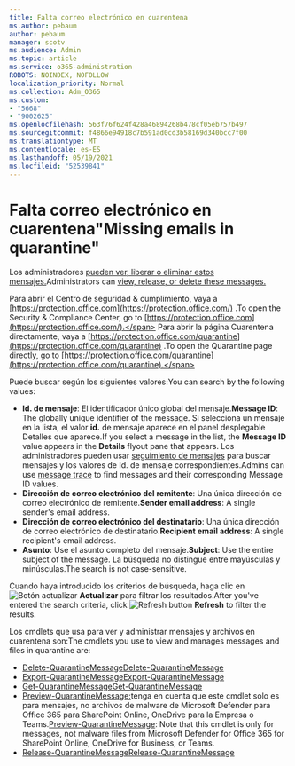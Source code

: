 ```yaml
---
title: Falta correo electrónico en cuarentena
ms.author: pebaum
author: pebaum
manager: scotv
ms.audience: Admin
ms.topic: article
ms.service: o365-administration
ROBOTS: NOINDEX, NOFOLLOW
localization_priority: Normal
ms.collection: Adm_O365
ms.custom:
- "5668"
- "9002625"
ms.openlocfilehash: 563f76f624f428a46894268b478cf05eb757b497
ms.sourcegitcommit: f4866e94918c7b591ad0cd3b58169d340bcc7f00
ms.translationtype: MT
ms.contentlocale: es-ES
ms.lasthandoff: 05/19/2021
ms.locfileid: "52539841"
---
```

# <a name="missing-emails-in-quarantine"></a><span data-ttu-id="00a9b-102">Falta correo electrónico en cuarentena"</span><span class="sxs-lookup"><span data-stu-id="00a9b-102">Missing emails in quarantine"</span></span>

<span data-ttu-id="00a9b-103">Los administradores [pueden ver, liberar o eliminar estos mensajes.](/microsoft-365/security/office-365-security/manage-quarantined-messages-and-files)</span><span class="sxs-lookup"><span data-stu-id="00a9b-103">Administrators can [view, release, or delete these messages.](/microsoft-365/security/office-365-security/manage-quarantined-messages-and-files)</span></span>

<span data-ttu-id="00a9b-104">Para abrir el Centro de seguridad & cumplimiento, vaya a [https://protection.office.com](https://protection.office.com/) .</span><span class="sxs-lookup"><span data-stu-id="00a9b-104">To open the Security & Compliance Center, go to [https://protection.office.com](https://protection.office.com/).</span></span> <span data-ttu-id="00a9b-105">Para abrir la página Cuarentena directamente, vaya a [https://protection.office.com/quarantine](https://protection.office.com/quarantine) .</span><span class="sxs-lookup"><span data-stu-id="00a9b-105">To open the Quarantine page directly, go to [https://protection.office.com/quarantine](https://protection.office.com/quarantine).</span></span>  

<span data-ttu-id="00a9b-106">Puede buscar según los siguientes valores:</span><span class="sxs-lookup"><span data-stu-id="00a9b-106">You can search by the following values:</span></span>  

- <span data-ttu-id="00a9b-107">**Id. de mensaje**: El identificador único global del mensaje.</span><span class="sxs-lookup"><span data-stu-id="00a9b-107">**Message ID**: The globally unique identifier of the message.</span></span> <span data-ttu-id="00a9b-108">Si selecciona un mensaje en la lista, el  valor **id.** de mensaje aparece en el panel desplegable Detalles que aparece.</span><span class="sxs-lookup"><span data-stu-id="00a9b-108">If you select a message in the list, the  **Message ID**  value appears in the  **Details**  flyout pane that appears.</span></span> <span data-ttu-id="00a9b-109">Los administradores pueden usar [seguimiento de mensajes](/microsoft-365/security/office-365-security/message-trace-scc) para buscar mensajes y los valores de Id. de mensaje correspondientes.</span><span class="sxs-lookup"><span data-stu-id="00a9b-109">Admins can use [message trace](/microsoft-365/security/office-365-security/message-trace-scc) to find messages and their corresponding Message ID values.</span></span>
- <span data-ttu-id="00a9b-110">**Dirección de correo electrónico del remitente**: Una única dirección de correo electrónico de remitente.</span><span class="sxs-lookup"><span data-stu-id="00a9b-110">**Sender email address**: A single sender's email address.</span></span>
- <span data-ttu-id="00a9b-111">**Dirección de correo electrónico del destinatario**: Una única dirección de correo electrónico de destinatario.</span><span class="sxs-lookup"><span data-stu-id="00a9b-111">**Recipient email address**: A single recipient's email address.</span></span>
- <span data-ttu-id="00a9b-112">**Asunto**: Use el asunto completo del mensaje.</span><span class="sxs-lookup"><span data-stu-id="00a9b-112">**Subject**: Use the entire subject of the message.</span></span> <span data-ttu-id="00a9b-113">La búsqueda no distingue entre mayúsculas y minúsculas.</span><span class="sxs-lookup"><span data-stu-id="00a9b-113">The search is not case-sensitive.</span></span>

<span data-ttu-id="00a9b-114">Cuando haya introducido los criterios de búsqueda, haga clic en ![Botón actualizar](/microsoft-365/media/scc-quarantine-refresh.png?view=o365-worldwide) **Actualizar** para filtrar los resultados.</span><span class="sxs-lookup"><span data-stu-id="00a9b-114">After you've entered the search criteria, click ![Refresh button](/microsoft-365/media/scc-quarantine-refresh.png?view=o365-worldwide) **Refresh** to filter the results.</span></span>

<span data-ttu-id="00a9b-115">Los cmdlets que usa para ver y administrar mensajes y archivos en cuarentena son:</span><span class="sxs-lookup"><span data-stu-id="00a9b-115">The cmdlets you use to view and manages messages and files in quarantine are:</span></span>
- [<span data-ttu-id="00a9b-116">Delete-QuarantineMessage</span><span class="sxs-lookup"><span data-stu-id="00a9b-116">Delete-QuarantineMessage</span></span>](/powershell/module/exchange/delete-quarantinemessage)
- [<span data-ttu-id="00a9b-117">Export-QuarantineMessage</span><span class="sxs-lookup"><span data-stu-id="00a9b-117">Export-QuarantineMessage</span></span>](/powershell/module/exchange/export-quarantinemessage)
- [<span data-ttu-id="00a9b-118">Get-QuarantineMessage</span><span class="sxs-lookup"><span data-stu-id="00a9b-118">Get-QuarantineMessage</span></span>](/powershell/module/exchange/get-quarantinemessage)
- <span data-ttu-id="00a9b-119">[Preview-QuarantineMessage:](/powershell/module/exchange/preview-quarantinemessage)tenga en cuenta que este cmdlet solo es para mensajes, no archivos de malware de Microsoft Defender para Office 365 para SharePoint Online, OneDrive para la Empresa o Teams.</span><span class="sxs-lookup"><span data-stu-id="00a9b-119">[Preview-QuarantineMessage](/powershell/module/exchange/preview-quarantinemessage): Note that this cmdlet is only for messages, not malware files from Microsoft Defender for Office 365 for SharePoint Online, OneDrive for Business, or Teams.</span></span>
- [<span data-ttu-id="00a9b-120">Release-QuarantineMessage</span><span class="sxs-lookup"><span data-stu-id="00a9b-120">Release-QuarantineMessage</span></span>](/powershell/module/exchange/release-quarantinemessage)